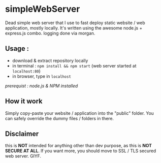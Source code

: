 # simpleWebServer
Dead simple web server that I use to fast deploy static website / web application, mostly locally.
It's written using the awesome node.js + express.js combo. logging done via morgan.

## Usage :
* download & extract repository locally
* in terminal : `npm install && npm start` (web server started at `localhost:80`)
* in browser, type in `localhost`

*prerequist : node.js & NPM installed*

## How it work
Simply copy-paste your website / application into the "public" folder. You can safely override the dummy files / folders in there.

## Disclaimer
this is **NOT** intended for anything other than dev purpose, as this is **NOT SECURE AT ALL**.
If you want more, you should move to SSL / TLS secured web server.
GIYF.
